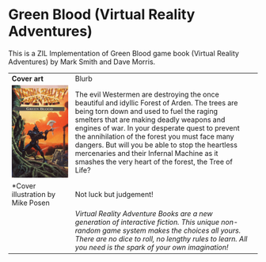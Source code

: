 # Green Blood (Virtual Reality Adventures)

This is a ZIL Implementation of Green Blood game book (Virtual Reality Adventures) by Mark Smith and Dave Morris.

| | | |
|-|-|-|
| **Cover art** | Blurb |
|![Cover Art](/images/green-blood.png)|The evil Westermen are destroying the once beautiful and idyllic Forest of Arden. The trees are being torn down and used to fuel the raging smelters that are making deadly weapons and engines of war. In your desperate quest to prevent the annihilation of the forest you must face many dangers. But will you be able to stop the heartless mercenaries and their Infernal Machine as it smashes the very heart of the forest, the Tree of Life?|
|*Cover illustration by Mike Posen|Not luck but judgement!|
| |*Virtual Reality Adventure Books are a new generation of interactive fiction. This unique non-random game system makes the choices all yours. There are no dice to roll, no lengthy rules to learn. All you need is the spark of your own imagination!*|


